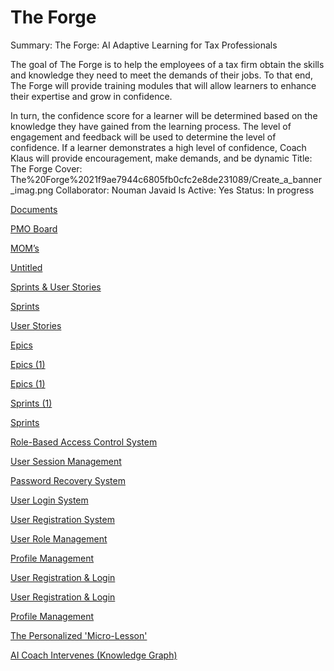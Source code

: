 # The Forge

Summary: The Forge: AI Adaptive Learning for Tax Professionals

The goal of The Forge is to help the employees of a tax firm obtain the skills and knowledge they need to meet the demands of their jobs. To that end, The Forge will provide training modules that will allow learners to enhance their expertise and grow in confidence.

In turn, the confidence score for a learner will be determined based on the knowledge they have gained from the learning process. The level of engagement and feedback will be used to determine the level of confidence. If a learner demonstrates a high level of confidence, Coach Klaus will provide encouragement, make demands, and be dynamic
Title: The Forge
Cover: The%20Forge%2021f9ae7944c6805fb0cfc2e8de231089/Create_a_banner_imag.png
Collaborator: Nouman Javaid
Is Active: Yes
Status: In progress

[Documents](The%20Forge%2021f9ae7944c6805fb0cfc2e8de231089/Documents%2021f9ae7944c6800c8ae2ffff8c881c2d.csv)

[PMO Board](The%20Forge%2021f9ae7944c6805fb0cfc2e8de231089/PMO%20Board%202579ae7944c68055b2a6cc01f87576de.csv)

[MOM’s](The%20Forge%2021f9ae7944c6805fb0cfc2e8de231089/MOM%E2%80%99s%202229ae7944c68035829cfa2113385f9a.csv)

[Untitled](The%20Forge%2021f9ae7944c6805fb0cfc2e8de231089/Untitled%2025c9ae7944c68077afa4e669febe8783.csv)

[Sprints & User Stories](The%20Forge%2021f9ae7944c6805fb0cfc2e8de231089/Sprints%20&%20User%20Stories%20c7a160ecdfe64a49a511d63e7a6bb492.csv)

[Sprints](The%20Forge%2021f9ae7944c6805fb0cfc2e8de231089/Sprints%20e2721efaa7de4b408a155fe7484eb190.csv)

[User Stories](The%20Forge%2021f9ae7944c6805fb0cfc2e8de231089/User%20Stories%20a8fd743984e84b99ae58a8ce9e35139e.csv)

[Epics](The%20Forge%2021f9ae7944c6805fb0cfc2e8de231089/Epics%2021f9ae7944c68130ac10dbef12fd752e.csv)

[Epics (1)](The%20Forge%2021f9ae7944c6805fb0cfc2e8de231089/Epics%20(1)%202859ae7944c681b3a64df186f88e1086.csv)

[Epics (1)](The%20Forge%2021f9ae7944c6805fb0cfc2e8de231089/Epics%20(1)%2027e9ae7944c680bc9da3da063942e7e0.csv)

[Sprints (1)](The%20Forge%2021f9ae7944c6805fb0cfc2e8de231089/Sprints%20(1)%2027e9ae7944c68029bff9c52259af3f81.csv)

[Sprints](The%20Forge%2021f9ae7944c6805fb0cfc2e8de231089/Sprints%2025d9ae7944c680a89db7d11e1c8197fc.csv)

[Role-Based Access Control System](The%20Forge%2021f9ae7944c6805fb0cfc2e8de231089/Role-Based%20Access%20Control%20System%2027e9ae7944c68111bcafc630878ba71a.md)

[User Session Management](The%20Forge%2021f9ae7944c6805fb0cfc2e8de231089/User%20Session%20Management%2027e9ae7944c68140bda4fafd19f17c9b.md)

[Password Recovery System](The%20Forge%2021f9ae7944c6805fb0cfc2e8de231089/Password%20Recovery%20System%2027e9ae7944c681679634d04bddc534c4.md)

[User Login System](The%20Forge%2021f9ae7944c6805fb0cfc2e8de231089/User%20Login%20System%2027e9ae7944c681a19ba0ee7736d8486f.md)

[User Registration System](The%20Forge%2021f9ae7944c6805fb0cfc2e8de231089/User%20Registration%20System%2027e9ae7944c681229f8ae1a47a1ec770.md)

[User Role Management](The%20Forge%2021f9ae7944c6805fb0cfc2e8de231089/User%20Role%20Management%2027e9ae7944c68147902ce7e28c6e4215.md)

[Profile Management](The%20Forge%2021f9ae7944c6805fb0cfc2e8de231089/Profile%20Management%2027e9ae7944c681779751d10cff20937a.md)

[User Registration & Login](The%20Forge%2021f9ae7944c6805fb0cfc2e8de231089/User%20Registration%20&%20Login%2027e9ae7944c68162a853d2f4245cda96.md)

[User Registration & Login](The%20Forge%2021f9ae7944c6805fb0cfc2e8de231089/User%20Registration%20&%20Login%2027e9ae7944c68151a148d737a771f7dc.md)

[Profile Management](The%20Forge%2021f9ae7944c6805fb0cfc2e8de231089/Profile%20Management%2027e9ae7944c681c8b51ec1de578c7b49.md)

[The Personalized 'Micro-Lesson'](The%20Forge%2021f9ae7944c6805fb0cfc2e8de231089/The%20Personalized%20'Micro-Lesson'%2027e9ae7944c681a4b2b5ddb00a5b3624.md)

[AI Coach Intervenes (Knowledge Graph)](The%20Forge%2021f9ae7944c6805fb0cfc2e8de231089/AI%20Coach%20Intervenes%20(Knowledge%20Graph)%2027e9ae7944c681e88518edf2cc5a2229.md)